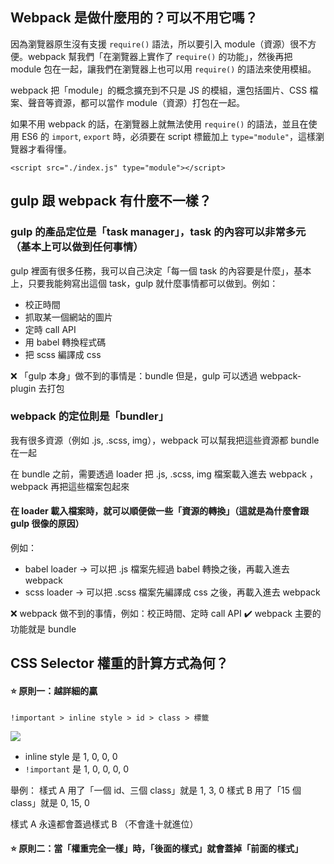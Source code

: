 ## Webpack 是做什麼用的？可以不用它嗎？
因為瀏覽器原生沒有支援 `require()` 語法，所以要引入 module（資源）很不方便。webpack 幫我們「在瀏覽器上實作了 `require()` 的功能」，然後再把 module 包在一起，讓我們在瀏覽器上也可以用 `require()` 的語法來使用模組。

webpack 把「module」的概念擴充到不只是 JS 的模組，還包括圖片、CSS 檔案、聲音等資源，都可以當作 module（資源）打包在一起。

如果不用 webpack 的話，在瀏覽器上就無法使用 `require()` 的語法，並且在使用 ES6 的 `import`, `export` 時，必須要在 script 標籤加上 `type="module"`，這樣瀏覽器才看得懂。
```htmlmixed
<script src="./index.js" type="module"></script>
```

## gulp 跟 webpack 有什麼不一樣？
### gulp 的產品定位是「task manager」，task 的內容可以非常多元（基本上可以做到任何事情）
gulp 裡面有很多任務，我可以自己決定「每一個 task 的內容要是什麼」，基本上，只要我能夠寫出這個 task，gulp 就什麼事情都可以做到。例如：
* 校正時間
* 抓取某一個網站的圖片
* 定時 call API
* 用 babel 轉換程式碼
* 把 scss 編譯成 css

:x: 「gulp 本身」做不到的事情是：bundle
但是，gulp 可以透過 webpack-plugin 去打包
### webpack 的定位則是「bundler」
我有很多資源（例如 .js, .scss, img），webpack 可以幫我把這些資源都 bundle 在一起

在 bundle 之前，需要透過 loader 把 .js, .scss, img 檔案載入進去 webpack ，webpack 再把這些檔案包起來

#### 在 loader 載入檔案時，就可以順便做一些「資源的轉換」（這就是為什麼會跟 gulp 很像的原因）
例如：
* babel loader -> 可以把 .js 檔案先經過 babel 轉換之後，再載入進去 webpack
* scss loader -> 可以把 .scss 檔案先編譯成 css 之後，再載入進去 webpack

:x: webpack 做不到的事情，例如：校正時間、定時 call API
:heavy_check_mark: webpack 主要的功能就是 bundle

## CSS Selector 權重的計算方式為何？
#### :star: 原則一：越詳細的贏
```
!important > inline style > id > class > 標籤
```
![](https://i.imgur.com/mjhoAwc.jpg)

* inline style 是 1, 0, 0, 0
* `!important` 是 1, 0, 0, 0, 0

舉例：
樣式 A 用了「一個 id、三個 class」就是 1, 3, 0
樣式 B 用了「15 個 class」就是 0, 15, 0

樣式 A 永遠都會蓋過樣式 B （不會逢十就進位）
#### :star: 原則二：當「權重完全一樣」時，「後面的樣式」就會蓋掉「前面的樣式」
